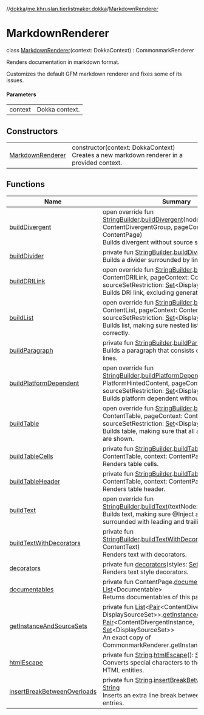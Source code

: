 //[dokka](../../../index.md)/[me.khruslan.tierlistmaker.dokka](../index.md)/[MarkdownRenderer](index.md)

# MarkdownRenderer

class [MarkdownRenderer](index.md)(context: DokkaContext) : CommonmarkRenderer

Renders documentation in markdown format.

Customizes the default GFM markdown renderer and fixes some of its issues.

#### Parameters

| | |
|---|---|
| context | Dokka context. |

## Constructors

| | |
|---|---|
| [MarkdownRenderer](-markdown-renderer.md) | constructor(context: DokkaContext)<br>Creates a new markdown renderer in a provided context. |

## Functions

| Name | Summary |
|---|---|
| [buildDivergent](build-divergent.md) | open override fun [StringBuilder](https://kotlinlang.org/api/latest/jvm/stdlib/kotlin.text/-string-builder/index.html).[buildDivergent](build-divergent.md)(node: ContentDivergentGroup, pageContext: ContentPage)<br>Builds divergent without source set tags. |
| [buildDivider](build-divider.md) | private fun [StringBuilder](https://kotlinlang.org/api/latest/jvm/stdlib/kotlin.text/-string-builder/index.html).[buildDivider](build-divider.md)()<br>Builds a divider surrounded by line breaks. |
| [buildDRILink](build-d-r-i-link.md) | open override fun [StringBuilder](https://kotlinlang.org/api/latest/jvm/stdlib/kotlin.text/-string-builder/index.html).[buildDRILink](build-d-r-i-link.md)(node: ContentDRILink, pageContext: ContentPage, sourceSetRestriction: [Set](https://kotlinlang.org/api/latest/jvm/stdlib/kotlin.collections/-set/index.html)&lt;DisplaySourceSet&gt;?)<br>Builds DRI link, excluding generated code. |
| [buildList](build-list.md) | open override fun [StringBuilder](https://kotlinlang.org/api/latest/jvm/stdlib/kotlin.text/-string-builder/index.html).[buildList](build-list.md)(node: ContentList, pageContext: ContentPage, sourceSetRestriction: [Set](https://kotlinlang.org/api/latest/jvm/stdlib/kotlin.collections/-set/index.html)&lt;DisplaySourceSet&gt;?)<br>Builds list, making sure nested lists are ordered correctly. |
| [buildParagraph](build-paragraph.md) | private fun [StringBuilder](https://kotlinlang.org/api/latest/jvm/stdlib/kotlin.text/-string-builder/index.html).[buildParagraph](build-paragraph.md)()<br>Builds a paragraph that consists of the two blank lines. |
| [buildPlatformDependent](build-platform-dependent.md) | open override fun [StringBuilder](https://kotlinlang.org/api/latest/jvm/stdlib/kotlin.text/-string-builder/index.html).[buildPlatformDependent](build-platform-dependent.md)(content: PlatformHintedContent, pageContext: ContentPage, sourceSetRestriction: [Set](https://kotlinlang.org/api/latest/jvm/stdlib/kotlin.collections/-set/index.html)&lt;DisplaySourceSet&gt;?)<br>Builds platform dependent without source set tags. |
| [buildTable](build-table.md) | open override fun [StringBuilder](https://kotlinlang.org/api/latest/jvm/stdlib/kotlin.text/-string-builder/index.html).[buildTable](build-table.md)(node: ContentTable, pageContext: ContentPage, sourceSetRestriction: [Set](https://kotlinlang.org/api/latest/jvm/stdlib/kotlin.collections/-set/index.html)&lt;DisplaySourceSet&gt;?)<br>Builds table, making sure that all available contents are shown. |
| [buildTableCells](build-table-cells.md) | private fun [StringBuilder](https://kotlinlang.org/api/latest/jvm/stdlib/kotlin.text/-string-builder/index.html).[buildTableCells](build-table-cells.md)(table: ContentTable, context: ContentPage)<br>Renders table cells. |
| [buildTableHeader](build-table-header.md) | private fun [StringBuilder](https://kotlinlang.org/api/latest/jvm/stdlib/kotlin.text/-string-builder/index.html).[buildTableHeader](build-table-header.md)(table: ContentTable, context: ContentPage)<br>Renders table header. |
| [buildText](build-text.md) | open override fun [StringBuilder](https://kotlinlang.org/api/latest/jvm/stdlib/kotlin.text/-string-builder/index.html).[buildText](build-text.md)(textNode: ContentText)<br>Builds text, making sure @Inject annotatoins are surrounded with leading and trailing spacer. |
| [buildTextWithDecorators](build-text-with-decorators.md) | private fun [StringBuilder](https://kotlinlang.org/api/latest/jvm/stdlib/kotlin.text/-string-builder/index.html).[buildTextWithDecorators](build-text-with-decorators.md)(textNode: ContentText)<br>Renders text with decorators. |
| [decorators](decorators.md) | private fun [decorators](decorators.md)(styles: [Set](https://kotlinlang.org/api/latest/jvm/stdlib/kotlin.collections/-set/index.html)&lt;Style&gt;): [String](https://kotlinlang.org/api/latest/jvm/stdlib/kotlin/-string/index.html)<br>Renders text style decorators. |
| [documentables](documentables.md) | private fun ContentPage.[documentables](documentables.md)(): [List](https://kotlinlang.org/api/latest/jvm/stdlib/kotlin.collections/-list/index.html)&lt;Documentable&gt;<br>Returns documentables of this page. |
| [getInstanceAndSourceSets](get-instance-and-source-sets.md) | private fun [List](https://kotlinlang.org/api/latest/jvm/stdlib/kotlin.collections/-list/index.html)&lt;[Pair](https://kotlinlang.org/api/latest/jvm/stdlib/kotlin/-pair/index.html)&lt;ContentDivergentInstance, DisplaySourceSet&gt;&gt;.[getInstanceAndSourceSets](get-instance-and-source-sets.md)(): [Pair](https://kotlinlang.org/api/latest/jvm/stdlib/kotlin/-pair/index.html)&lt;ContentDivergentInstance, [Set](https://kotlinlang.org/api/latest/jvm/stdlib/kotlin.collections/-set/index.html)&lt;DisplaySourceSet&gt;&gt;<br>An exact copy of CommonmarkRenderer.getInstanceAndSourceSets. |
| [htmlEscape](html-escape.md) | private fun [String](https://kotlinlang.org/api/latest/jvm/stdlib/kotlin/-string/index.html).[htmlEscape](html-escape.md)(): [String](https://kotlinlang.org/api/latest/jvm/stdlib/kotlin/-string/index.html)<br>Converts special characters to their corresponding HTML entities. |
| [insertBreakBetweenOverloads](insert-break-between-overloads.md) | private fun [String](https://kotlinlang.org/api/latest/jvm/stdlib/kotlin/-string/index.html).[insertBreakBetweenOverloads](insert-break-between-overloads.md)(): [String](https://kotlinlang.org/api/latest/jvm/stdlib/kotlin/-string/index.html)<br>Inserts an extra line break between overloaded entries. |
